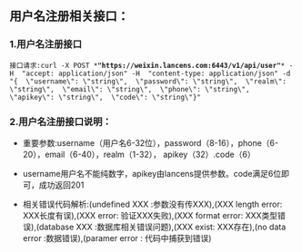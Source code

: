 ## 用户名注册相关接口：

### 1.用户名注册接口

`接口请求:curl -X POST *`**`"https://weixin.lancens.com:6443/v1/api/user"`**`* -H  "accept: application/json" -H  "content-type: application/json" -d "{  \"username\": \"string\",  \"password\": \"string\",  \"realm\": \"string\",  \"email\": \"string\",  \"phone\": \"string\",  \"apikey\": \"string\",  \"code\": \"string\"}"`

### 2.用户名注册接口说明：

* 重要参数:username（用户名6-32位），password（8-16），phone（6-20），email（6-40），realm（1-32），          apikey（32）.code（6）

* username用户名不能纯数字，apikey由lancens提供参数。code满足6位即可，成功返回201

* 相关错误代码解析:\(undefined XXX :参数没有传XXX\),\(XXX length error: XXX长度有误\),\(XXX error: 验证XXX失败\),\(XXX format error: XXX类型错误\),\(database XXX :数据库相关错误问题\),\(XXX exist: XXX存在\),\(no data error :数据错误\),\(paramer error : 代码中捕获到错误\)



